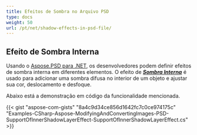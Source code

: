 ```yaml
---
title: Efeitos de Sombra no Arquivo PSD
type: docs
weight: 50
url: /pt/net/shadow-effects-in-psd-file/
---
```



## **Efeito de Sombra Interna**
Usando o [Aspose.PSD para .NET](https://products.aspose.com/psd/net), os desenvolvedores podem definir efeitos de sombra interna em diferentes elementos. O efeito de [***Sombra Interna***](https://reference.aspose.com/net/psd/aspose.psd.fileformats.psd.layers.layereffects/innershadoweffect) é usado para adicionar uma sombra difusa no interior de um objeto e ajustar sua cor, deslocamento e desfoque.

Abaixo está a demonstração em código da funcionalidade mencionada.

{{< gist "aspose-com-gists" "8a4c9d34ce856d1642fc7c0ce974175c" "Examples-CSharp-Aspose-ModifyingAndConvertingImages-PSD-SupportOfInnerShadowLayerEffect-SupportOfInnerShadowLayerEffect.cs" >}}
